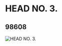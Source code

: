 # HEAD NO. 3.
## 98608
![HEAD NO. 3.](https://lc-www-live-s.legocdn.com/media/bricks/5/2/4651751.jpg)